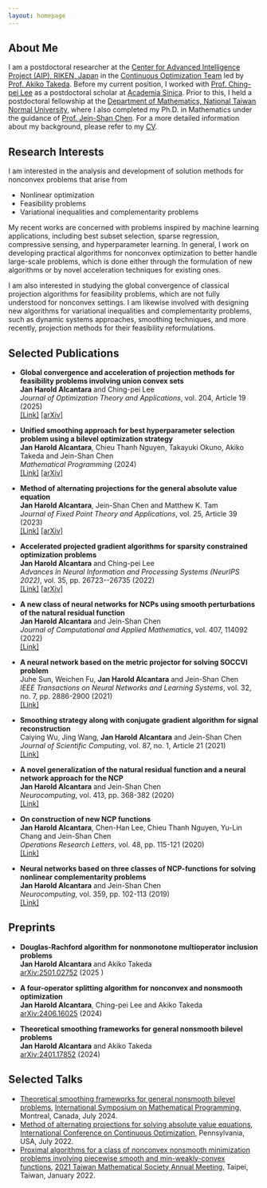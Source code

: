 ```yaml
---
layout: homepage
---
```


## About Me

I am a postdoctoral researcher at the [Center for Advanced Intelligence Project (AIP), RIKEN, Japan](https://www.riken.jp/en/research/labs/aip/index.html) in the [Continuous Optimization Team](https://www.riken.jp/en/research/labs/aip/generic_tech/continuous_optimize/) led by [Prof. Akiko Takeda](http://www.or.mist.i.u-tokyo.ac.jp/takeda/index-e.html). Before my current position, I worked with [Prof. Ching-pei Lee](https://leepei.github.io/) as a postdoctoral scholar at [Academia Sinica](https://www.stat.sinica.edu.tw/eng/index.php). Prior to this, I held a postdoctoral fellowship at the [Department of Mathematics, National Taiwan Normal University](https://cantor.math.ntnu.edu.tw/index.php/en/index_en/), where I also completed my Ph.D. in Mathematics under the guidance of [Prof. Jein-Shan Chen](http://math.ntnu.edu.tw/~jschen/index.php?menu=Home). For a more detailed information about my background, please refer to my [CV](https://jhalcantara.github.io/CV_Alcantara_JanHarold.pdf).

## Research Interests

I am interested in the analysis and development of solution methods for nonconvex problems that arise from
- Nonlinear optimization
- Feasibility problems
- Variational inequalities and complementarity problems

My recent works are concerned with problems inspired by machine learning applications, including best subset selection, sparse regression, compressive sensing, and hyperparameter learning. In general, I work on developing practical algorithms for nonconvex optimization to better handle large-scale problems, which is done either through the formulation of new algorithms or by novel acceleration techniques for existing ones. 

I am also interested in studying the global convergence of classical projection algorithms for feasibility problems, which are not fully understood for nonconvex settings. I am likewise involved with designing new algorithms for variational inequalities and complementarity problems, such as dynamic systems approaches, smoothing techniques, and more recently, projection methods for their feasibility reformulations.



## Selected Publications
- **Global convergence and acceleration of projection methods for feasibility problems involving union convex sets** \
 **Jan Harold Alcantara** and Ching-pei Lee \
*Journal of Optimization Theory and Applications*, vol. 204, Article 19 (2025) \
[[Link]](https://link.springer.com/article/10.1007/s10957-024-02580-6) [[arXiv]](https://arxiv.org/abs/2202.10052)

-  **Unified smoothing approach for best hyperparameter selection problem using a bilevel optimization strategy** \
 **Jan Harold Alcantara**, Chieu Thanh Nguyen, Takayuki Okuno, Akiko Takeda and Jein-Shan Chen \
*Mathematical Programming* (2024) \
[[Link]](https://link.springer.com/article/10.1007/s10107-024-02113-z) [[arXiv]](https://arxiv.org/abs/2110.12630)

- **Method of alternating projections for the general absolute value equation** \
 **Jan Harold Alcantara**, Jein-Shan Chen and Matthew K. Tam \
 *Journal of Fixed Point Theory and Applications*, vol. 25, Article 39 (2023)\
 [[Link]](https://link.springer.com/article/10.1007/s11784-022-01026-8) [[arXiv]](https://arxiv.org/abs/2106.03268)
 
- **Accelerated projected gradient algorithms for sparsity constrained optimization problems** \
 **Jan Harold Alcantara** and Ching-pei Lee \
 *Advances in Neural Information and Processing Systems (NeurIPS 2022)*, vol. 35, pp. 26723--26735 (2022) \
[[Link]](https://proceedings.neurips.cc/paper_files/paper/2022/hash/aab3003c922e0fcd2fd2c951fa3c03ad-Abstract-Conference.html) [[arXiv]](http://arxiv.org/abs/2211.02271)

- **A new class of neural networks for NCPs using smooth perturbations of the natural residual function** \
 **Jan Harold Alcantara** and Jein-Shan Chen \
 *Journal of Computational and Applied Mathematics*, vol. 407, 114092 (2022) \
[[Link]](https://www.sciencedirect.com/science/article/abs/pii/S0377042722000061)  

- **A neural network based on the metric projector for solving SOCCVI problem** \
Juhe Sun, Weichen Fu, **Jan Harold Alcantara** and Jein-Shan Chen \
 *IEEE Transactions on Neural Networks and Learning Systems*, vol. 32, no. 7, pp. 2886-2900 (2021)\
[[Link]](https://ieeexplore.ieee.org/document/9159914)

- **Smoothing strategy along with conjugate gradient algorithm for signal reconstruction** \
 Caiying Wu, Jing Wang, **Jan Harold Alcantara** and Jein-Shan Chen \
 *Journal of Scientific Computing*, vol. 87, no. 1, Article 21 (2021) \
[[Link]](https://link.springer.com/article/10.1007/s10915-021-01440-z) 

- **A novel generalization of the natural residual function and a neural network approach for the NCP** \
 **Jan Harold Alcantara** and Jein-Shan Chen \
 *Neurocomputing*, vol. 413, pp. 368-382 (2020) \
[[Link]](https://www.sciencedirect.com/science/article/abs/pii/S092523122031047X)

- **On construction of new NCP functions** \
 **Jan Harold Alcantara**, Chen-Han Lee, Chieu Thanh Nguyen, Yu-Lin Chang and Jein-Shan Chen \
 *Operations Research Letters*, vol. 48, pp. 115-121 (2020) \
[[Link]](https://www.sciencedirect.com/science/article/abs/pii/S0167637720300109) 

- **Neural networks based on three classes of NCP-functions for solving nonlinear complementarity problems** \
 **Jan Harold Alcantara** and Jein-Shan Chen \
 *Neurocomputing*, vol. 359, pp. 102-113 (2019) \
[[Link]](https://www.sciencedirect.com/science/article/abs/pii/S0925231219308021) 


## Preprints

- **Douglas-Rachford algorithm for nonmonotone multioperator inclusion
  problems** \
 **Jan Harold Alcantara** and Akiko Takeda \
[arXiv:2501.02752](https://arxiv.org/abs/2501.02752) (2025	) 

- **A four-operator splitting algorithm for
nonconvex and nonsmooth optimization** \
 **Jan Harold Alcantara**, Ching-pei Lee and Akiko Takeda \
[arXiv:2406.16025](https://arxiv.org/abs/2406.16025) (2024) 


- **Theoretical smoothing frameworks for general nonsmooth bilevel problems** \
 **Jan Harold Alcantara** and Akiko Takeda \
[arXiv:2401.17852](https://arxiv.org/abs/2401.17852) (2024) 



## Selected Talks
- [Theoretical smoothing frameworks for general nonsmooth bilevel problems](https://jhalcantara.github.io/Bilevel_ValueFunctionSmoothing.pdf), [International Symposium on Mathematical Programming](https://ismp2024.gerad.ca/), Montreal, Canada, July 2024.
- [Method of alternating projections for solving absolute value equations](https://jhalcantara.github.io/MAP_AVE.pdf), [International Conference on Continuous Optimization](https://iccopt2022.lehigh.edu/), Pennsylvania, USA, July 2022.
- [Proximal algorithms for a class of nonconvex nonsmooth minimization problems involving piecewise smooth and min-weakly-convex functions](https://jhalcantara.github.io/Prox_Algorithms_Min_Convex.pdf), [2021 Taiwan Mathematical Society Annual Meeting](https://www.math.sinica.edu.tw/www/file_upload/conference/2021TMS/eng/index.html), Taipei, Taiwan, January 2022.
